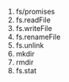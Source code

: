 1. fs/promises
2. fs.readFile
3. fs.writeFile
4. fs.renameFile
5. fs.unlink
6. mkdir
7. rmdir
8. fs.stat
